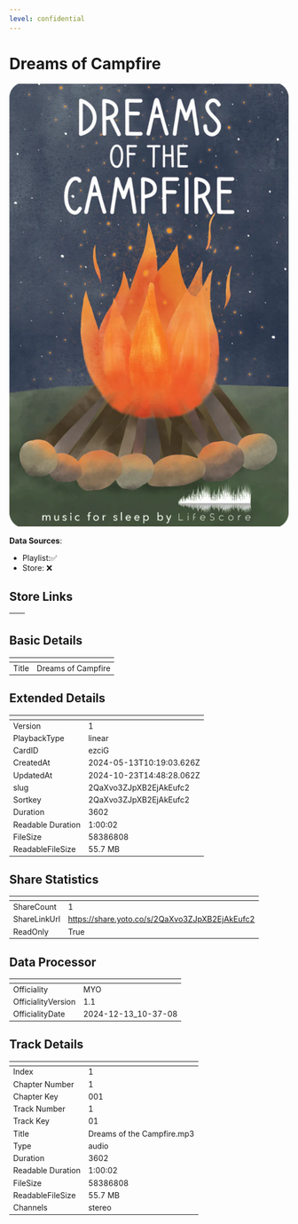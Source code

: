 ```yaml
---
level: confidential
---
```

# Dreams of Campfire 

![card_[ezciG].png](../../img/cards/card_[ezciG].png)

**Data Sources**: 

- Playlist:✅
- Store: ❌


## Store Links

| <!-- --> | <!-- --> |
| - | - |


## Basic Details

| <!-- --> | <!-- --> |
| - | - |
| Title | Dreams of Campfire  |


## Extended Details

| <!-- --> | <!-- --> |
| - | - |
| Version | 1 |
| PlaybackType | linear |
| CardID | ezciG |
| CreatedAt | 2024-05-13T10:19:03.626Z |
| UpdatedAt | 2024-10-23T14:48:28.062Z |
| slug | 2QaXvo3ZJpXB2EjAkEufc2 |
| Sortkey | 2QaXvo3ZJpXB2EjAkEufc2 |
| Duration | 3602 |
| Readable Duration | 1:00:02 |
| FileSize | 58386808 |
| ReadableFileSize | 55.7 MB |


## Share Statistics

| <!-- --> | <!-- --> |
| - | - |
| ShareCount | 1 |
| ShareLinkUrl | https://share.yoto.co/s/2QaXvo3ZJpXB2EjAkEufc2 |
| ReadOnly | True |


## Data Processor

| <!-- --> | <!-- --> |
| - | - |
| Officiality | MYO
| OfficialityVersion | 1.1
| OfficialityDate | 2024-12-13_10-37-08


## Track Details

| <!-- --> | <!-- --> |
| - | - |
| Index | 1 |
| Chapter Number | 1 |
| Chapter Key | 001 |
| Track Number | 1 |
| Track Key | 01 |
| Title | Dreams of the Campfire.mp3 |
| Type | audio |
| Duration | 3602 |
| Readable Duration | 1:00:02 |
| FileSize | 58386808 |
| ReadableFileSize | 55.7 MB |
| Channels | stereo |

